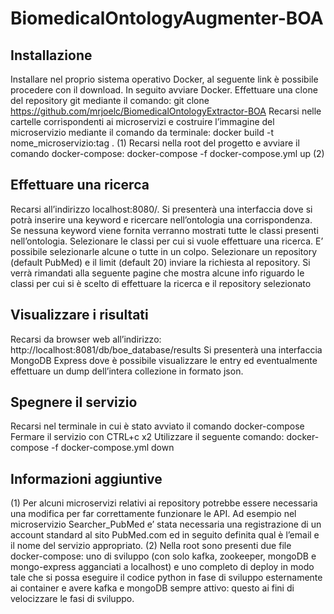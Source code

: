 # BiomedicalOntologyAugmenter-BOA

## Installazione

Installare nel proprio sistema operativo Docker, al seguente link è possibile procedere con il download. 
In seguito avviare Docker. 
Effettuare una clone del repository git mediante il comando:
git clone https://github.com/mrjoelc/BiomedicalOntologyExtractor-BOA
Recarsi nelle cartelle corrispondenti ai microservizi e costruire l’immagine del microservizio mediante il comando da terminale:
docker build -t nome_microservizio:tag  .    (1)
Recarsi nella root del progetto e avviare il comando docker-compose:
docker-compose -f docker-compose.yml up  (2)

## Effettuare una ricerca

Recarsi all’indirizzo localhost:8080/.  Si presenterà una interfaccia dove si potrà inserire una keyword e ricercare nell’ontologia una corrispondenza. Se nessuna keyword viene fornita verranno mostrati tutte le classi presenti nell’ontologia.
Selezionare le classi per cui si vuole effettuare una ricerca. E’ possibile selezionarle alcune o tutte in un colpo.
Selezionare un repository (default PubMed) e il limit (default 20) inviare la richiesta al repository.
Si verrà rimandati alla seguente pagine che mostra alcune info riguardo le classi per cui si è scelto di effettuare la ricerca e il repository selezionato


## Visualizzare i risultati
Recarsi da browser web all’indirizzo: http://localhost:8081/db/boe_database/results
Si presenterà una interfaccia MongoDB Express dove è possibile visualizzare le entry ed eventualmente effettuare un dump dell’intera collezione in formato json.


## Spegnere il servizio

Recarsi nel terminale in cui è stato avviato il comando docker-compose
Fermare il servizio con CTRL+c x2
Utilizzare il seguente comando:
docker-compose -f docker-compose.yml down


## Informazioni aggiuntive

(1) Per alcuni microservizi relativi ai repository potrebbe essere necessaria una modifica per far correttamente funzionare le API. Ad esempio nel microservizio Searcher_PubMed e’ stata necessaria una registrazione di un account standard al sito PubMed.com ed in seguito definita qual è l’email e il nome del servizio appropriato.
(2) Nella root sono presenti due file docker-compose: uno di sviluppo (con solo kafka, zookeeper, mongoDB e mongo-express agganciati a localhost) e uno completo di deploy in modo tale che si possa eseguire il codice python in fase di sviluppo esternamente ai container e avere kafka e mongoDB sempre attivo: questo ai fini di velocizzare le fasi di sviluppo. 

